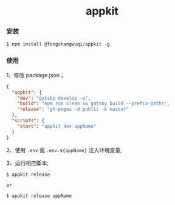 <h1 align="center">
appkit
</h1>

### 安装

```
$ npm install @fengshangwuqi/appkit -g
```

### 使用

1、修改 package.json；

```json
{
  "appkit": {
    "dev": "gatsby develop -o",
    "build": "npm run clean && gatsby build --prefix-paths",
    "release": "gh-pages -d public -b master"
  },
  "scripts": {
    "start": "appkit dev appName"
  }
}
```

2、使用 `.env` 或 `.env.${appName}` 注入环境变量;

3、运行相应脚本;

```
$ appkit release

or

$ appkit release appName
```
